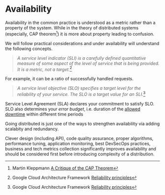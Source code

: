 # Availability


Availability in the common practice is understood as a metric rather than a property of the system. While in the theory of distributed systems (especially, CAP theorem[^kleppmann]) it is more about property leading to confusion.

We will follow practical considerations and under availability will understand the following concepts.


> *A service level indicator (SLI) is a carefully defined quantitative measure of some aspect of the level of service that is being provided. It is a metric, not a target.*[^gcp]

For example, it can be a ratio of successfully handled requests.

> *A service level objective (SLO) specifies a target level for the reliability of your service. The SLO is a target value for an SLI.*[^gcp]

Service Level Agreement (SLA) declares your commitment to satisfy SLO.
SLO also determines your *error budget*, i.e. duration of the [allowed downtime](https://uptime.is/) within different time periods

Going distributed is just one of the ways to strengthen availability via adding scalabity and redundancy.

Clever design (including API), code quality assurance, proper algorithms, performance tuning, application monitoring, best DevSecOps practices, business and tech metrics collection significantly improves availability and should be considered first before introducing complexity of a distribution.

[^kleppmann]: Martin Kleppmann [A Critique of the CAP Theorem](https://arxiv.org/abs/1509.05393)

[^gcp]: Google Cloud Architecture Framework [Reliability principles](https://cloud.google.com/architecture/framework/reliability/principles)